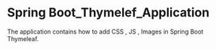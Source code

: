 # Spring Boot_Thymelef_Application
The application contains how to add CSS , JS , Images in Spring Boot Thymeleaf.
